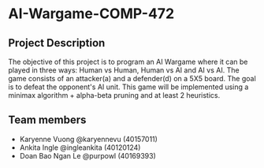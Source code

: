 # AI-Wargame-COMP-472

## Project Description
The objective of this project is to program an AI Wargame where it can be played in three ways: Human vs Human, Human vs AI and AI vs AI. The game consists of an attacker(a) and a defender(d) on a 5X5 board. The goal is to defeat the opponent's AI unit. This game will be implemented using a minimax algorithm + alpha-beta pruning and at least 2 heuristics.

## Team members
- Karyenne Vuong @karyennevu (40157011)
- Ankita Ingle @ingleankita (40120124)
- Doan Bao Ngan Le @purpowl (40169393)

